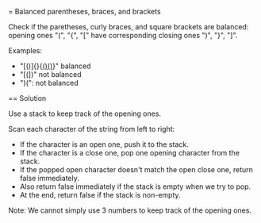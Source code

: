 = Balanced parentheses, braces, and brackets

Check if the paretheses, curly braces, and square brackets are balanced:
opening ones "(", "{", "[" have corresponding closing ones ")", "}", "]".

Examples:

* "[()]{}{[()()]()}" balanced
* "[(])" not balanced
* ")(": not balanced

== Solution

Use a stack to keep track of the opening ones.

Scan each character of the string from left to right:
- If the character is an open one, push it to the stack.
- If the character is a close one, pop one opening character from the stack.
- If the popped open character doesn't match the open close one,
  return false immediately.
- Also return false immediately if the stack is empty when we try to pop.
- At the end, return false if the stack is non-empty.

Note: We cannot simply use 3 numbers to keep track of the opening ones.
